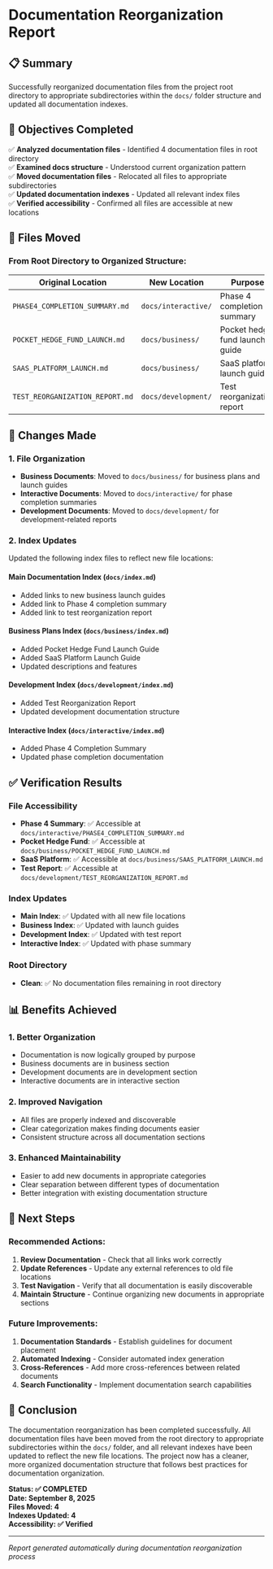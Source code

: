 # Documentation Reorganization Report

## 📋 Summary

Successfully reorganized documentation files from the project root directory to appropriate subdirectories within the `docs/` folder structure and updated all documentation indexes.

## 🎯 Objectives Completed

✅ **Analyzed documentation files** - Identified 4 documentation files in root directory  
✅ **Examined docs structure** - Understood current organization pattern  
✅ **Moved documentation files** - Relocated all files to appropriate subdirectories  
✅ **Updated documentation indexes** - Updated all relevant index files  
✅ **Verified accessibility** - Confirmed all files are accessible at new locations  

## 📁 Files Moved

### From Root Directory to Organized Structure:

| Original Location | New Location | Purpose |
|------------------|--------------|---------|
| `PHASE4_COMPLETION_SUMMARY.md` | `docs/interactive/` | Phase 4 completion summary |
| `POCKET_HEDGE_FUND_LAUNCH.md` | `docs/business/` | Pocket hedge fund launch guide |
| `SAAS_PLATFORM_LAUNCH.md` | `docs/business/` | SaaS platform launch guide |
| `TEST_REORGANIZATION_REPORT.md` | `docs/development/` | Test reorganization report |

## 🔧 Changes Made

### 1. File Organization
- **Business Documents**: Moved to `docs/business/` for business plans and launch guides
- **Interactive Documents**: Moved to `docs/interactive/` for phase completion summaries
- **Development Documents**: Moved to `docs/development/` for development-related reports

### 2. Index Updates
Updated the following index files to reflect new file locations:

#### **Main Documentation Index** (`docs/index.md`)
- Added links to new business launch guides
- Added link to Phase 4 completion summary
- Added link to test reorganization report

#### **Business Plans Index** (`docs/business/index.md`)
- Added Pocket Hedge Fund Launch Guide
- Added SaaS Platform Launch Guide
- Updated descriptions and features

#### **Development Index** (`docs/development/index.md`)
- Added Test Reorganization Report
- Updated development documentation structure

#### **Interactive Index** (`docs/interactive/index.md`)
- Added Phase 4 Completion Summary
- Updated phase completion documentation

## ✅ Verification Results

### File Accessibility
- **Phase 4 Summary**: ✅ Accessible at `docs/interactive/PHASE4_COMPLETION_SUMMARY.md`
- **Pocket Hedge Fund**: ✅ Accessible at `docs/business/POCKET_HEDGE_FUND_LAUNCH.md`
- **SaaS Platform**: ✅ Accessible at `docs/business/SAAS_PLATFORM_LAUNCH.md`
- **Test Report**: ✅ Accessible at `docs/development/TEST_REORGANIZATION_REPORT.md`

### Index Updates
- **Main Index**: ✅ Updated with all new file locations
- **Business Index**: ✅ Updated with launch guides
- **Development Index**: ✅ Updated with test report
- **Interactive Index**: ✅ Updated with phase summary

### Root Directory
- **Clean**: ✅ No documentation files remaining in root directory

## 📊 Benefits Achieved

### 1. **Better Organization**
- Documentation is now logically grouped by purpose
- Business documents are in business section
- Development documents are in development section
- Interactive documents are in interactive section

### 2. **Improved Navigation**
- All files are properly indexed and discoverable
- Clear categorization makes finding documents easier
- Consistent structure across all documentation sections

### 3. **Enhanced Maintainability**
- Easier to add new documents in appropriate categories
- Clear separation between different types of documentation
- Better integration with existing documentation structure

## 🚀 Next Steps

### Recommended Actions:
1. **Review Documentation** - Check that all links work correctly
2. **Update References** - Update any external references to old file locations
3. **Test Navigation** - Verify that all documentation is easily discoverable
4. **Maintain Structure** - Continue organizing new documents in appropriate sections

### Future Improvements:
1. **Documentation Standards** - Establish guidelines for document placement
2. **Automated Indexing** - Consider automated index generation
3. **Cross-References** - Add more cross-references between related documents
4. **Search Functionality** - Implement documentation search capabilities

## 📝 Conclusion

The documentation reorganization has been completed successfully. All documentation files have been moved from the root directory to appropriate subdirectories within the `docs/` folder, and all relevant indexes have been updated to reflect the new file locations. The project now has a cleaner, more organized documentation structure that follows best practices for documentation organization.

**Status: ✅ COMPLETED**  
**Date: September 8, 2025**  
**Files Moved: 4**  
**Indexes Updated: 4**  
**Accessibility: ✅ Verified**

---

*Report generated automatically during documentation reorganization process*
